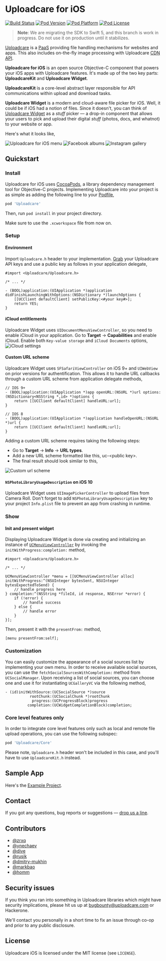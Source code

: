 # Uploadcare for iOS

[![Build Status](https://travis-ci.org/uploadcare/uploadcare-ios.svg?branch=master)](https://travis-ci.org/uploadcare/uploadcare-ios)
[![Pod Version](https://img.shields.io/cocoapods/v/Uploadcare.svg)](http://cocoadocs.org/docsets/Uploadcare)
[![Pod Platform](https://img.shields.io/cocoapods/p/Uploadcare.svg)](http://cocoadocs.org/docsets/Uploadcare)
[![Pod License](http://img.shields.io/cocoapods/l/Uploadcare.svg)](https://github.com/uploadcare/uploadcare-ios/blob/master/LICENSE)

> **Note**: We are migrating the SDK to Swift 5, and this branch is work in progress. Do not use it on production until it stabilizes.

[Uploadcare](https://uploadcare.com) is a
[PaaS](https://en.wikipedia.org/wiki/Platform_as_a_service)
providing file handling mechanisms for websites and apps.
This also includes on-the-fly image processing
with Uploadcare [CDN API](https://uploadcare.com/documentation/cdn/).

**Uploadcare for iOS** is an open source Objective-C component that
powers your iOS apps with Uploadcare features.
It's made up of the two key parts: **UploadcareKit** and **Uploadcare Widget**.

**UploadcareKit** is a core-level abstract layer responsible
for API communications within upload and download tasks.

**Uploadcare Widget** is a modern and cloud-aware file picker for iOS.
Well, it could be if iOS had a notion of files. Since it doesn't, you
can think of [Uploadcare Widget](https://uploadcare.com/documentation/widget/)
as a *stuff* picker — a drop-in component that allows your users to pick
and upload their digital *stuff* (photos, docs, and whatnot) to your website
or app.

Here's what it looks like,

![Uploadcare for iOS menu](https://ucarecdn.com/6fd1868d-6cda-4282-b932-683fd1c0b837/-/stretch/off/-/resize/250x/) ![Facebook albums](https://ucarecdn.com/81da28a4-1522-4b44-8d03-8eea18b94dd4/-/stretch/off/-/resize/250x/)
![Instagram gallery](https://ucarecdn.com/2405cae1-e653-424f-af21-c244dda2d77f/-/stretch/off/-/resize/250x/)

## Quickstart

### Install

Uploadcare for iOS uses [CocoaPods](http://cocoapods.org),
a library dependency management tool for Objective-C projects.
Implementing Uploadcare into your project is as simple as adding
the following line to your
[Podfile](https://github.com/CocoaPods/CocoaPods/wiki/A-Podfile),

```ruby
pod 'Uploadcare'
```

Then, run `pod install` in your project directory.

Make sure to use the `.xcworkspace` file from now on.

### Setup
#### Environment

Import `Uploadcare.h` header to your implementation.
[Grab](http://kb.uploadcare.com/article/234-uc-project-and-account)
your Uploadcare API keys and use a public key
as follows in your application delegate,

```objc
#import <Uploadcare/Uploadcare.h>

/* ... */

- (BOOL)application:(UIApplication *)application didFinishLaunchingWithOptions:(NSDictionary *)launchOptions {
    [[UCClient defaultClient] setPublicKey:<#your key#>];
    return YES;
}
```

#### iCloud entitlements
Uploadcare Widget uses `UIDocumentMenuViewController`,
so you need to enable iCloud in your application. 
Go to **Target** -> **Capabilities** and enable iCloud.
Enable both `Key-value storage` and `iCloud Documents` options,
![iCloud settings](https://ucarecdn.com/738d9b6f-517d-417c-b048-d0d08a411e80/)

#### Custom URL scheme
Uploadcare Widget uses `SFSafariViewController` on iOS 9+ and
`UIWebView` on prior versions for authentification.
This allows it to handle URL callbacks through a custom URL
scheme from application delegate methods,

```objc
// IOS 9+
- (BOOL)application:(UIApplication *)app openURL:(NSURL *)url options:(NSDictionary<NSString *,id> *)options {
    return [[UCClient defaultClient] handleURL:url];
}

// IOS 8
- (BOOL)application:(UIApplication *)application handleOpenURL:(NSURL *)url {
    return [[UCClient defaultClient] handleURL:url];
}
```
Adding a custom URL scheme requires taking the following steps:

* Go to **Target** -> **Info** -> **URL types**.
* Add a new URL scheme formatted like this, uc-\<public key\>.
* The final result should look similar to this,

![Custom url scheme](https://ucarecdn.com/7426b014-7888-49dc-a44d-3c8655567796/)

#### `NSPhotoLibraryUsageDescription` on iOS 10
Uploadcare Widget uses `UIImagePickerController` to upload files
from Camera Roll. Don't forget to add `NSPhotoLibraryUsageDescription`
key to your project `Info.plist` file to prevent an app from crashing
in runtime.

### Show
#### Init and present widget

Displaying Uploadcare Widget is done via creating and initializing
an instance of 
[`UCMenuViewController`](https://github.com/uploadcare/uploadcare-ios/UploadcareWidget/UCMenuViewController.h)
by invoking the `initWithProgress:completion:` method,

```objc
#import <Uploadcare/Uploadcare.h>

/* ... */

UCMenuViewController *menu = [[UCMenuViewController alloc] initWithProgress:^(NSUInteger bytesSent, NSUInteger bytesExpectedToSend) {
    // handle progress here
} completion:^(NSString *fileId, id response, NSError *error) {
    if (!error) {
        // handle success
    } else {
        // handle error
    }
}];
```

Then, present it with the `presentFrom:` method,

```objc
[menu presentFrom:self];
```

### Customization

You can easily customize the appearance of a social sources list
by implementing your own menu.
In order to receive available social sources, you can use the
`fetchSocialSourcesWithCompletion:` method from `UCSocialManager`.
Upon receiving a list of social sources,
you can choose one and use it for instantiating
`UCGalleryVC` via the following method,

```objc
- (id)initWithSource:(UCSocialSource *)source
           rootChunk:(UCSocialChunk *)rootChunk
            progress:(UCProgressBlock)progress
          completion:(UCWidgetCompletionBlock)completion;
```

### Core level features only

In order to integrate core level features only such as local
and remote file upload operations, you can use the following subspec:

```ruby
pod 'Uploadcare/Core'
```

Please note, `Uploadcare.h` header won't be included in this case,
and you'll have to use `UploadcareKit.h` instead.

## Sample App

Here's the [Example Project](https://github.com/uploadcare/uploadcare-ios/tree/master/Example). 

## Contact

If you got any questions, bug reports or suggestions —
[drop us a line](mailto:hello@uploadcare.com).

## Contributors

- [@zrxq](https://github.com/zrxq)
- [@ynechaev](https://github.com/ynechaev)
- [@dive](https://github.com/dive)
- [@rusik](https://github.com/rusik)
- [@dmitry-mukhin](https://github.com/dmitry-mukhin)
- [@markbao](https://github.com/markbao)
- [@homm](https://github.com/homm)

## Security issues

If you think you ran into something in Uploadcare libraries
which might have security implications, please hit us up at
[bugbounty@uploadcare.com](mailto:bugbounty@uploadcare.com)
or Hackerone.

We'll contact you personally in a short time to fix an issue
through co-op and prior to any public disclosure.

## License 

Uploadcare iOS is licensed under the MIT license (see `LICENSE`).
